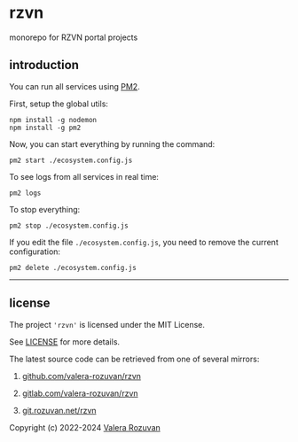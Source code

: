 # rzvn

monorepo for RZVN portal projects

## introduction

You can run all services using [PM2](https://pm2.keymetrics.io/).

First, setup the global utils:

```shell
npm install -g nodemon
npm install -g pm2
```

Now, you can start everything by running the command:

```shell
pm2 start ./ecosystem.config.js
```

To see logs from all services in real time:

```shell
pm2 logs
```

To stop everything:

```shell
pm2 stop ./ecosystem.config.js
```

If you edit the file `./ecosystem.config.js`, you need to remove the current configuration:

```shell
pm2 delete ./ecosystem.config.js
```

---

## license

The project `'rzvn'` is licensed under the MIT License.

See [LICENSE](./LICENSE) for more details.

The latest source code can be retrieved from one of several mirrors:

1. [github.com/valera-rozuvan/rzvn](https://github.com/valera-rozuvan/rzvn)

2. [gitlab.com/valera-rozuvan/rzvn](https://gitlab.com/valera-rozuvan/rzvn)

3. [git.rozuvan.net/rzvn](https://git.rozuvan.net/rzvn)

Copyright (c) 2022-2024 [Valera Rozuvan](https://valera.rozuvan.net/)
